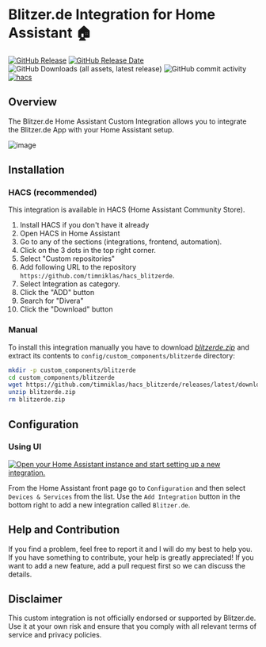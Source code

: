 # Blitzer.de Integration for Home Assistant 🏠

[![GitHub Release](https://img.shields.io/github/v/release/timniklas/hacs_blitzerde?sort=semver&style=for-the-badge&color=green)](https://github.com/timniklas/hacs_blitzerde/releases/)
[![GitHub Release Date](https://img.shields.io/github/release-date/timniklas/hacs_blitzerde?style=for-the-badge&color=green)](https://github.com/timniklas/hacs_blitzerde/releases/)
![GitHub Downloads (all assets, latest release)](https://img.shields.io/github/downloads/timniklas/hacs_blitzerde/latest/total?style=for-the-badge&label=Downloads%20latest%20Release)
![GitHub commit activity](https://img.shields.io/github/commit-activity/m/timniklas/hacs_blitzerde?style=for-the-badge)
[![hacs](https://img.shields.io/badge/HACS-Integration-blue.svg?style=for-the-badge)](https://github.com/hacs/integration)

## Overview

The Blitzer.de Home Assistant Custom Integration allows you to integrate the Blitzer.de App with your Home Assistant setup.

![image](https://github.com/user-attachments/assets/0b1b3b3a-4196-4c88-a1c2-3fd261d0dc5b)

## Installation

### HACS (recommended)

This integration is available in HACS (Home Assistant Community Store).

1. Install HACS if you don't have it already
2. Open HACS in Home Assistant
3. Go to any of the sections (integrations, frontend, automation).
4. Click on the 3 dots in the top right corner.
5. Select "Custom repositories"
6. Add following URL to the repository `https://github.com/timniklas/hacs_blitzerde`.
7. Select Integration as category.
8. Click the "ADD" button
9. Search for "Divera"
10. Click the "Download" button

### Manual

To install this integration manually you have to download [_blitzerde.zip_](https://github.com/timniklas/hacs_blitzerde/releases/latest/download/blitzerde.zip) and extract its contents to `config/custom_components/blitzerde` directory:

```bash
mkdir -p custom_components/blitzerde
cd custom_components/blitzerde
wget https://github.com/timniklas/hacs_blitzerde/releases/latest/download/blitzerde.zip
unzip blitzerde.zip
rm blitzerde.zip
```

## Configuration

### Using UI

[![Open your Home Assistant instance and start setting up a new integration.](https://my.home-assistant.io/badges/config_flow_start.svg)](https://my.home-assistant.io/redirect/config_flow_start/?domain=blitzerde)

From the Home Assistant front page go to `Configuration` and then select `Devices & Services` from the list.
Use the `Add Integration` button in the bottom right to add a new integration called `Blitzer.de`.

## Help and Contribution

If you find a problem, feel free to report it and I will do my best to help you.
If you have something to contribute, your help is greatly appreciated!
If you want to add a new feature, add a pull request first so we can discuss the details.

## Disclaimer

This custom integration is not officially endorsed or supported by Blitzer.de.
Use it at your own risk and ensure that you comply with all relevant terms of service and privacy policies.

